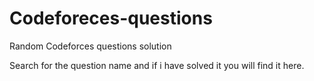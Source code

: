 # Codeforeces-questions
Random Codeforces questions solution

Search for the question name and if i have solved it you will find it here.
